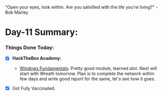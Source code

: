 "Open your eyes, look within. Are you satisfied with the life you're living?" - Bob Marley

# Day-11 Summary:

### Things Done Today:

- [X] **HackTheBox Academy:**
  - [Windows Fundamentals](https://academy.hackthebox.com/course/preview/windows-fundamentals): Pretty good module, learned alot. Next will start with Wreath tomorrow. Plan is to complete the network within few days and write good report for the same, let's see how it goes.

- [X] Got Fully Vaccinated. 

